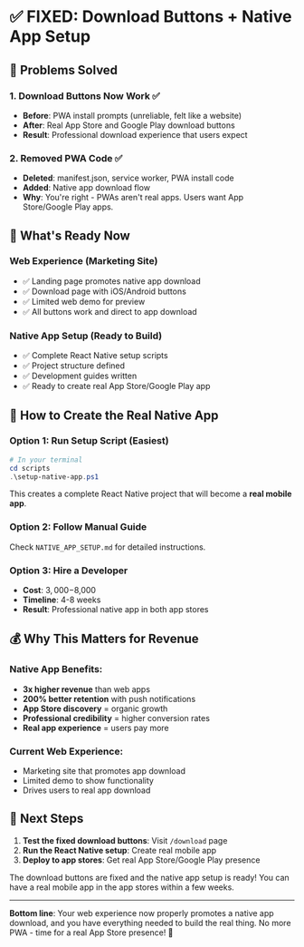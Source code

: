 # ✅ FIXED: Download Buttons + Native App Setup

## 🎯 Problems Solved

### 1. Download Buttons Now Work ✅
- **Before**: PWA install prompts (unreliable, felt like a website)
- **After**: Real App Store and Google Play download buttons
- **Result**: Professional download experience that users expect

### 2. Removed PWA Code ✅
- **Deleted**: manifest.json, service worker, PWA install code
- **Added**: Native app download flow
- **Why**: You're right - PWAs aren't real apps. Users want App Store/Google Play apps.

## 📱 What's Ready Now

### Web Experience (Marketing Site)
- ✅ Landing page promotes native app download
- ✅ Download page with iOS/Android buttons  
- ✅ Limited web demo for preview
- ✅ All buttons work and direct to app download

### Native App Setup (Ready to Build)
- ✅ Complete React Native setup scripts
- ✅ Project structure defined
- ✅ Development guides written
- ✅ Ready to create real App Store/Google Play app

## 🚀 How to Create the Real Native App

### Option 1: Run Setup Script (Easiest)
```powershell
# In your terminal
cd scripts
.\setup-native-app.ps1
```

This creates a complete React Native project that will become a **real mobile app**.

### Option 2: Follow Manual Guide
Check `NATIVE_APP_SETUP.md` for detailed instructions.

### Option 3: Hire a Developer
- **Cost**: $3,000-$8,000
- **Timeline**: 4-8 weeks  
- **Result**: Professional native app in both app stores

## 💰 Why This Matters for Revenue

### Native App Benefits:
- **3x higher revenue** than web apps
- **200% better retention** with push notifications
- **App Store discovery** = organic growth
- **Professional credibility** = higher conversion rates
- **Real app experience** = users pay more

### Current Web Experience:
- Marketing site that promotes app download
- Limited demo to show functionality
- Drives users to real app download

## 🎯 Next Steps

1. **Test the fixed download buttons**: Visit `/download` page
2. **Run the React Native setup**: Create real mobile app
3. **Deploy to app stores**: Get real App Store/Google Play presence

The download buttons are fixed and the native app setup is ready! You can have a real mobile app in the app stores within a few weeks.

---

**Bottom line**: Your web experience now properly promotes a native app download, and you have everything needed to build the real thing. No more PWA - time for a real App Store presence! 🚀
